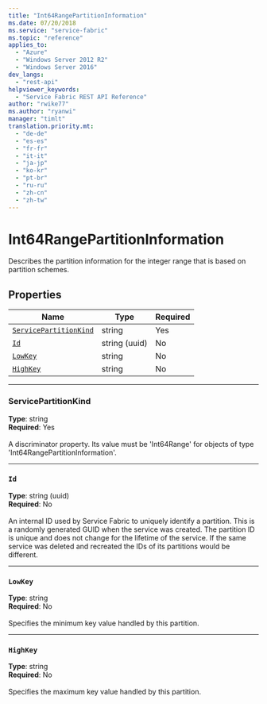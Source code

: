 ```yaml
---
title: "Int64RangePartitionInformation"
ms.date: 07/20/2018
ms.service: "service-fabric"
ms.topic: "reference"
applies_to: 
  - "Azure"
  - "Windows Server 2012 R2"
  - "Windows Server 2016"
dev_langs: 
  - "rest-api"
helpviewer_keywords: 
  - "Service Fabric REST API Reference"
author: "rwike77"
ms.author: "ryanwi"
manager: "timlt"
translation.priority.mt: 
  - "de-de"
  - "es-es"
  - "fr-fr"
  - "it-it"
  - "ja-jp"
  - "ko-kr"
  - "pt-br"
  - "ru-ru"
  - "zh-cn"
  - "zh-tw"
---
```

# Int64RangePartitionInformation

Describes the partition information for the integer range that is based on partition schemes.

## Properties
| Name | Type | Required |
| --- | --- | --- |
| [`ServicePartitionKind`](#servicepartitionkind) | string | Yes |
| [`Id`](#id) | string (uuid) | No |
| [`LowKey`](#lowkey) | string | No |
| [`HighKey`](#highkey) | string | No |

____
### ServicePartitionKind
__Type__: string <br/>
__Required__: Yes <br/>
<br/>
A discriminator property. Its value must be 'Int64Range' for objects of type 'Int64RangePartitionInformation'.

____
### `Id`
__Type__: string (uuid) <br/>
__Required__: No<br/>
<br/>
An internal ID used by Service Fabric to uniquely identify a partition. This is a randomly generated GUID when the service was created. The partition ID is unique and does not change for the lifetime of the service. If the same service was deleted and recreated the IDs of its partitions would be different.

____
### `LowKey`
__Type__: string <br/>
__Required__: No<br/>
<br/>
Specifies the minimum key value handled by this partition.

____
### `HighKey`
__Type__: string <br/>
__Required__: No<br/>
<br/>
Specifies the maximum key value handled by this partition.
